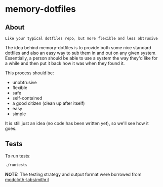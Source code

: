 memory-dotfiles
===============

## About

    Like your typical dotfiles repo, but more flexible and less obtrusive
    
The idea behind memory-dotfiles is to provide both some nice standard 
dotfiles and also an easy way to sub them in and out on any given system.
Essentially, a person should be able to use a system the way they'd like
for a while and then put it back how it was when they found it.

This process should be:

* unobtrusive
* flexible
* safe
* self-contained
* a good citizen (clean up after itself)
* easy
* simple

It is still just an idea (no code has been written yet), so we'll see how it goes.

## Tests

To run tests:

```bash
./runtests
```

**NOTE:** The testing strategy and output format were borrowed from 
[modcloth-labs/mithril](https://github.com/modcloth-labs/mithril)
